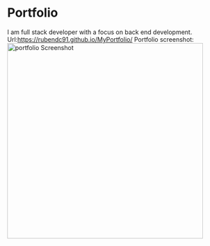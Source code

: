 # Portfolio
I am full stack developer with a focus on back end development.
Url:https://rubendc91.github.io/MyPortfolio/
Portfolio screenshot:
<img width="450" alt="portfolio Screenshot" src="https://user-images.githubusercontent.com/110942378/187598350-6aa6e046-3d41-4d23-8f0f-f480d4fd9fdc.png">

